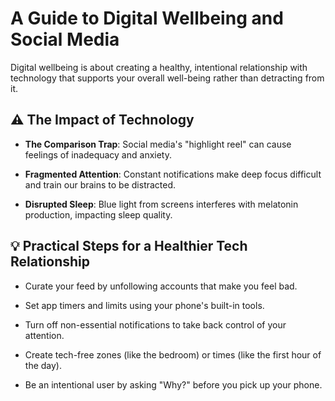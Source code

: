 # A Guide to Digital Wellbeing and Social Media
Digital wellbeing is about creating a healthy, intentional relationship with technology that supports your overall well-being rather than detracting from it.


## ⚠️ The Impact of Technology
- **The Comparison Trap**: Social media's "highlight reel" can cause feelings of inadequacy and anxiety.

- **Fragmented Attention**: Constant notifications make deep focus difficult and train our brains to be distracted.

- **Disrupted Sleep**: Blue light from screens interferes with melatonin production, impacting sleep quality.


## 💡 Practical Steps for a Healthier Tech Relationship
- Curate your feed by unfollowing accounts that make you feel bad.

- Set app timers and limits using your phone's built-in tools.

- Turn off non-essential notifications to take back control of your attention.

- Create tech-free zones (like the bedroom) or times (like the first hour of the day).

- Be an intentional user by asking "Why?" before you pick up your phone.